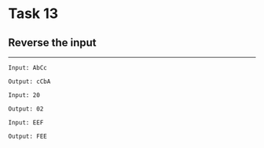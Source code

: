 # Task 13

## Reverse the input

---
```
Input: AbCc

Output: cCbA
```
```
Input: 20

Output: 02
```
```
Input: EEF

Output: FEE
```